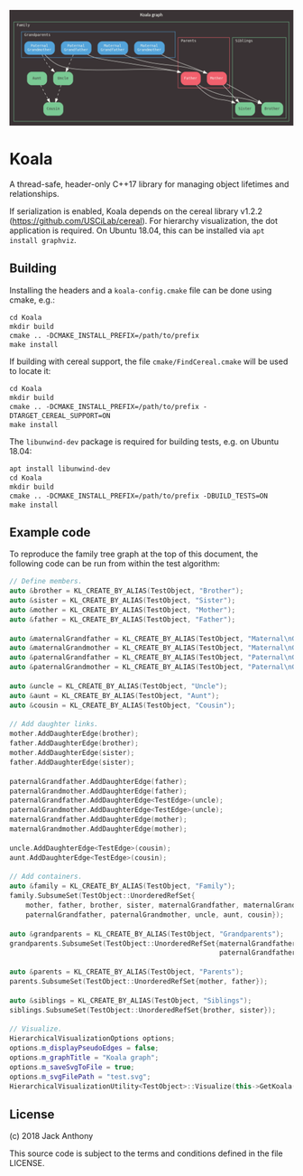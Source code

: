 ![Graph example](./screenshots/graph.svg)

# Koala

A thread-safe, header-only C++17 library for managing object lifetimes and relationships.

If serialization is enabled, Koala depends on the cereal library v1.2.2 (https://github.com/USCiLab/cereal). For hierarchy visualization, the  dot application is required. On Ubuntu 18.04, this can be installed via `apt install graphviz`.

## Building
Installing the headers and a `koala-config.cmake` file can be done using cmake, e.g.:
```Shell
cd Koala
mkdir build
cmake .. -DCMAKE_INSTALL_PREFIX=/path/to/prefix
make install
```

If building with cereal support, the file `cmake/FindCereal.cmake` will be used to locate it:
```Shell
cd Koala
mkdir build
cmake .. -DCMAKE_INSTALL_PREFIX=/path/to/prefix -DTARGET_CEREAL_SUPPORT=ON
make install
```

The `libunwind-dev` package is required for building tests, e.g. on Ubuntu 18.04:
```Shell
apt install libunwind-dev
cd Koala
mkdir build
cmake .. -DCMAKE_INSTALL_PREFIX=/path/to/prefix -DBUILD_TESTS=ON
make install
```

## Example code
To reproduce the family tree graph at the top of this document, the following code can be run from within the test algorithm:
```C++
// Define members.
auto &brother = KL_CREATE_BY_ALIAS(TestObject, "Brother");
auto &sister = KL_CREATE_BY_ALIAS(TestObject, "Sister");
auto &mother = KL_CREATE_BY_ALIAS(TestObject, "Mother");
auto &father = KL_CREATE_BY_ALIAS(TestObject, "Father");

auto &maternalGrandfather = KL_CREATE_BY_ALIAS(TestObject, "Maternal\nGrandfather");
auto &maternalGrandmother = KL_CREATE_BY_ALIAS(TestObject, "Maternal\nGrandmother");
auto &paternalGrandfather = KL_CREATE_BY_ALIAS(TestObject, "Paternal\nGrandfather");
auto &paternalGrandmother = KL_CREATE_BY_ALIAS(TestObject, "Paternal\nGrandmother");

auto &uncle = KL_CREATE_BY_ALIAS(TestObject, "Uncle");
auto &aunt = KL_CREATE_BY_ALIAS(TestObject, "Aunt");
auto &cousin = KL_CREATE_BY_ALIAS(TestObject, "Cousin");

// Add daughter links.
mother.AddDaughterEdge(brother);
father.AddDaughterEdge(brother);
mother.AddDaughterEdge(sister);
father.AddDaughterEdge(sister);

paternalGrandfather.AddDaughterEdge(father);
paternalGrandmother.AddDaughterEdge(father);
paternalGrandfather.AddDaughterEdge<TestEdge>(uncle);
paternalGrandmother.AddDaughterEdge<TestEdge>(uncle);
maternalGrandfather.AddDaughterEdge(mother);
maternalGrandmother.AddDaughterEdge(mother);

uncle.AddDaughterEdge<TestEdge>(cousin);
aunt.AddDaughterEdge<TestEdge>(cousin);

// Add containers.
auto &family = KL_CREATE_BY_ALIAS(TestObject, "Family");
family.SubsumeSet(TestObject::UnorderedRefSet{
    mother, father, brother, sister, maternalGrandfather, maternalGrandmother,
    paternalGrandfather, paternalGrandmother, uncle, aunt, cousin});

auto &grandparents = KL_CREATE_BY_ALIAS(TestObject, "Grandparents");
grandparents.SubsumeSet(TestObject::UnorderedRefSet{maternalGrandfather, maternalGrandmother,
                                                    paternalGrandfather, paternalGrandmother});

auto &parents = KL_CREATE_BY_ALIAS(TestObject, "Parents");
parents.SubsumeSet(TestObject::UnorderedRefSet{mother, father});

auto &siblings = KL_CREATE_BY_ALIAS(TestObject, "Siblings");
siblings.SubsumeSet(TestObject::UnorderedRefSet{brother, sister});

// Visualize.
HierarchicalVisualizationOptions options;
options.m_displayPseudoEdges = false;
options.m_graphTitle = "Koala graph";
options.m_saveSvgToFile = true;
options.m_svgFilePath = "test.svg";
HierarchicalVisualizationUtility<TestObject>::Visualize(this->GetKoala(), family, options);
```

## License
(c) 2018 Jack Anthony

This source code is subject to the terms and conditions defined in the file LICENSE.

